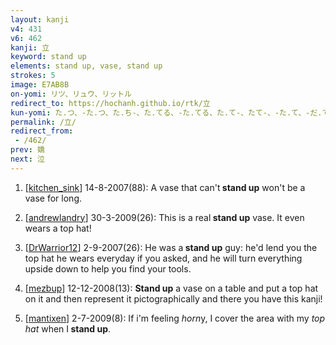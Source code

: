 ```yaml
---
layout: kanji
v4: 431
v6: 462
kanji: 立
keyword: stand up
elements: stand up, vase, stand up
strokes: 5
image: E7AB8B
on-yomi: リツ、リュウ、リットル
redirect_to: https://hochanh.github.io/rtk/立
kun-yomi: た.つ、-た.つ、た.ち-、た.てる、-た.てる、た.て-、たて-、-た.て、-だ.て、-だ.てる
permalink: /立/
redirect_from:
 - /462/
prev: 嬌
next: 泣
---
```


1) [<a href="http://kanji.koohii.com/profile/kitchen_sink">kitchen_sink</a>] 14-8-2007(88): A vase that can&#039;t<strong> stand up</strong> won&#039;t be a vase for long.

2) [<a href="http://kanji.koohii.com/profile/andrewlandry">andrewlandry</a>] 30-3-2009(26): This is a real<strong> stand up</strong> vase. It even wears a top hat!

3) [<a href="http://kanji.koohii.com/profile/DrWarrior12">DrWarrior12</a>] 2-9-2007(26): He was a<strong> stand up</strong> guy: he&#039;d lend you the top hat he wears everyday if you asked, and he will turn everything upside down to help you find your tools.

4) [<a href="http://kanji.koohii.com/profile/mezbup">mezbup</a>] 12-12-2008(13): <strong>Stand up</strong> a vase on a table and put a top hat on it and then represent it pictographically and there you have this kanji!

5) [<a href="http://kanji.koohii.com/profile/mantixen">mantixen</a>] 2-7-2009(8): If i&#039;m feeling <em>horn</em>y, I cover the area with my <em>top hat</em> when I<strong> stand up</strong>.

